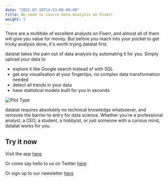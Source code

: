 ```yaml
---
date: "2022-07-10T14:53:00-00:00"
title: No need to source Data Analysis on Fiverr
weight: 5
---
```


There are a multitide of excellent analysts on Fiverr, and almost all of them will give you value for money. But before you reach into your pocket to get tricky analysis done, it's worth trying datatat first.

datatat takes the pain out of data analysis by automating it for you. Simply upload your data to
- explore it like Google search instead of with SQL
- get any visualisation at your fingertips, no complex data transformation needed
- detect all trends in your data
- have statistical models built for you in seconds

![Plot Type](plottype.png)

datatat requires absolutely no technical knowledge whatsoever, and removes the barrier to entry for data science. Whether you're a professional analyst, a CEO, a student, a hobbyist, or just someone with a curious mind, datatat works for you.
## Try it now

Visit the app [here](https://datatat.shinyapps.io/datatat/)

Or come say hello to us on Twitter [here](https://twitter.com/datatat_xyz)

Or sign up to our newsletter [here](https://datatat.xyz/docs/newsletter/)